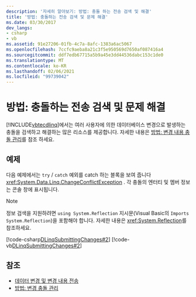 ```yaml
---
description: '자세히 알아보기: 방법: 충돌 하는 전송 검색 및 해결'
title: '방법: 충돌하는 전송 검색 및 문제 해결'
ms.date: 03/30/2017
dev_langs:
- csharp
- vb
ms.assetid: 91e27206-01fb-4c7a-8afc-1383a6ac5067
ms.openlocfilehash: 7ccfc9aeba8a21c3f5e950569d7650af087416a4
ms.sourcegitcommit: ddf7edb67715a5b9a45e3dd44536dabc153c1de0
ms.translationtype: MT
ms.contentlocale: ko-KR
ms.lasthandoff: 02/06/2021
ms.locfileid: "99739042"
---
```

# <a name="how-to-detect-and-resolve-conflicting-submissions"></a>방법: 충돌하는 전송 검색 및 문제 해결

[!INCLUDE[vbtecdlinq](../../../../../../includes/vbtecdlinq-md.md)]에서는 여러 사용자에 의한 데이터베이스 변경으로 발생하는 충돌을 검색하고 해결하는 많은 리소스를 제공합니다. 자세한 내용은 [방법: 변경 내용 충돌 관리](how-to-manage-change-conflicts.md)를 참조 하세요.  
  
## <a name="example"></a>예제  

 다음 예제에서는 `try` / `catch` 예외를 catch 하는 블록을 보여 줍니다 <xref:System.Data.Linq.ChangeConflictException> . 각 충돌의 엔터티 및 멤버 정보는 콘솔 창에 표시됩니다.  
  
> [!NOTE]
> 정보 검색을 지원하려면 `using System.Reflection` 지시문(Visual Basic의 `Imports System.Reflection`)을 포함해야 합니다. 자세한 내용은 <xref:System.Reflection>를 참조하세요.  
  
 [!code-csharp[DLinqSubmittingChanges#2](../../../../../../samples/snippets/csharp/VS_Snippets_Data/DLinqSubmittingChanges/cs/Program.cs#2)]
 [!code-vb[DLinqSubmittingChanges#2](../../../../../../samples/snippets/visualbasic/VS_Snippets_Data/DLinqSubmittingChanges/vb/Module1.vb#2)]  
  
## <a name="see-also"></a>참조

- [데이터 변경 및 변경 내용 전송](making-and-submitting-data-changes.md)
- [방법: 변경 충돌 관리](how-to-manage-change-conflicts.md)
